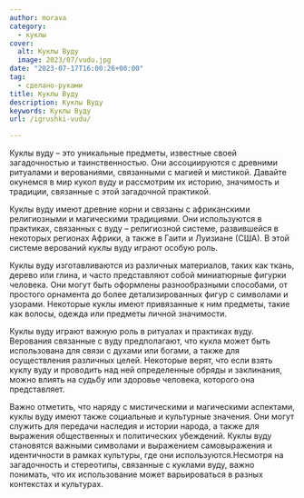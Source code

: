 ```yaml
---
author: morava
category:
  - куклы
cover:
  alt: Куклы Вуду
  image: 2023/07/vudu.jpg
date: "2023-07-17T16:00:26+00:00"
tag:
  - сделано-руками
title: Куклы Вуду
description: Куклы Вуду
keywords: Куклы Вуду
url: /igrushki-vudu/

---
```

Куклы вуду – это уникальные предметы, известные своей загадочностью и таинственностью. Они ассоциируются с древними ритуалами и верованиями, связанными с магией и мистикой. Давайте окунемся в мир кукол вуду и рассмотрим их историю, значимость и традиции, связанные с этой загадочной практикой.

Куклы вуду имеют древние корни и связаны с африканскими религиозными и магическими традициями. Они используются в практиках, связанных с вуду – религиозной системе, развившейся в некоторых регионах Африки, а также в Гаити и Луизиане (США). В этой системе верований куклы вуду играют особую роль.

Куклы вуду изготавливаются из различных материалов, таких как ткань, дерево или глина, и часто представляют собой миниатюрные фигурки человека. Они могут быть оформлены разнообразными способами, от простого орнамента до более детализированных фигур с символами и узорами. Некоторые куклы имеют привязанные к ним предметы, такие как волосы, одежда или предметы личной значимости.

Куклы вуду играют важную роль в ритуалах и практиках вуду. Верования связанные с вуду предполагают, что кукла может быть использована для связи с духами или богами, а также для осуществления различных целей. Некоторые верят, что если взять куклу вуду и проводить над ней определенные обряды и заклинания, можно влиять на судьбу или здоровье человека, которого она представляет.

Важно отметить, что наряду с мистическими и магическими аспектами, куклы вуду имеют также социальные и культурные значения. Они могут служить для передачи наследия и истории народа, а также для выражения общественных и политических убеждений. Куклы вуду становятся важными символами и выражением самовыражения и идентичности в рамках культуры, где они используются.Несмотря на загадочность и стереотипы, связанные с куклами вуду, важно понимать, что их использование может варьироваться в разных контекстах и культурах.
